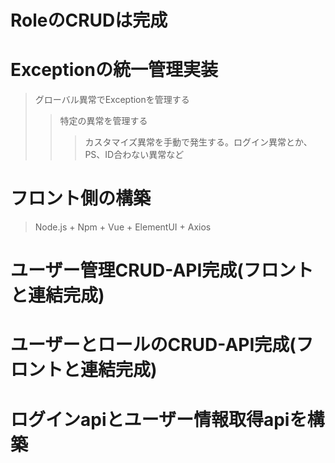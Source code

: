 # RoleのCRUDは完成
# Exceptionの統一管理実装
> グローバル異常でExceptionを管理する
>> 特定の異常を管理する
>>> カスタマイズ異常を手動で発生する。ログイン異常とか、PS、ID合わない異常など
# フロント側の構築
> Node.js + Npm + Vue + ElementUI + Axios
# ユーザー管理CRUD-API完成(フロントと連結完成)
# ユーザーとロールのCRUD-API完成(フロントと連結完成)
# ログインapiとユーザー情報取得apiを構築


